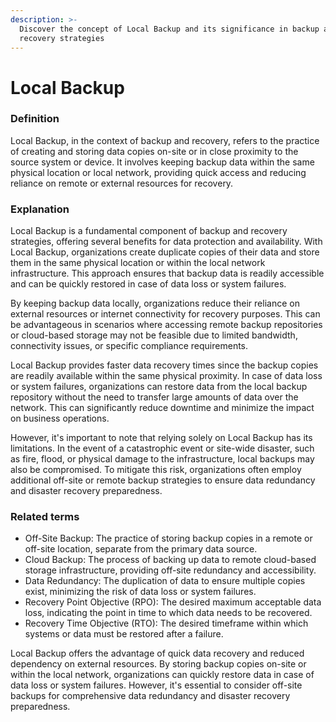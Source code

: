 ```yaml
---
description: >-
  Discover the concept of Local Backup and its significance in backup and
  recovery strategies
---
```


# Local Backup

### Definition

Local Backup, in the context of backup and recovery, refers to the practice of creating and storing data copies on-site or in close proximity to the source system or device. It involves keeping backup data within the same physical location or local network, providing quick access and reducing reliance on remote or external resources for recovery.

### Explanation

Local Backup is a fundamental component of backup and recovery strategies, offering several benefits for data protection and availability. With Local Backup, organizations create duplicate copies of their data and store them in the same physical location or within the local network infrastructure. This approach ensures that backup data is readily accessible and can be quickly restored in case of data loss or system failures.

By keeping backup data locally, organizations reduce their reliance on external resources or internet connectivity for recovery purposes. This can be advantageous in scenarios where accessing remote backup repositories or cloud-based storage may not be feasible due to limited bandwidth, connectivity issues, or specific compliance requirements.

Local Backup provides faster data recovery times since the backup copies are readily available within the same physical proximity. In case of data loss or system failures, organizations can restore data from the local backup repository without the need to transfer large amounts of data over the network. This can significantly reduce downtime and minimize the impact on business operations.

However, it's important to note that relying solely on Local Backup has its limitations. In the event of a catastrophic event or site-wide disaster, such as fire, flood, or physical damage to the infrastructure, local backups may also be compromised. To mitigate this risk, organizations often employ additional off-site or remote backup strategies to ensure data redundancy and disaster recovery preparedness.

### Related terms

* Off-Site Backup: The practice of storing backup copies in a remote or off-site location, separate from the primary data source.
* Cloud Backup: The process of backing up data to remote cloud-based storage infrastructure, providing off-site redundancy and accessibility.
* Data Redundancy: The duplication of data to ensure multiple copies exist, minimizing the risk of data loss or system failures.
* Recovery Point Objective (RPO): The desired maximum acceptable data loss, indicating the point in time to which data needs to be recovered.
* Recovery Time Objective (RTO): The desired timeframe within which systems or data must be restored after a failure.

Local Backup offers the advantage of quick data recovery and reduced dependency on external resources. By storing backup copies on-site or within the local network, organizations can quickly restore data in case of data loss or system failures. However, it's essential to consider off-site backups for comprehensive data redundancy and disaster recovery preparedness.
